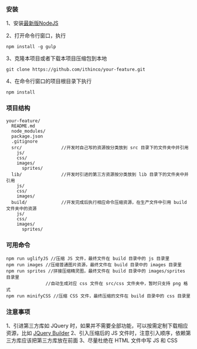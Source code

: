 ### 安装

1、安装[最新版NodeJS](https://nodejs.org/en/)

2、打开命令行窗口，执行
```
npm install -g gulp
```
3、克隆本项目或者下载本项目压缩包到本地

```
git clone https://github.com/ithinco/your-feature.git

```
4、在命令行窗口的项目根目录下执行
```
npm install
```
### 项目结构


```
your-feature/
  README.md 
  node_modules/
  package.json
  .gitignore
  src/               //开发时自己写的资源按分类放到 src 目录下的文件夹中并引用
    js/
    css/
    images/
      sprites/
  lib/               //开发时引进的第三方资源按分类放到 lib 目录下的文件夹中并引用
    js/
    css/
    images/
  build/             //开发完成后执行相应命令压缩资源，在生产文件中引用 build 文件夹中的资源
    js/
    css/
    images/
      sprites/
```

### 可用命令

```
npm run uglifyJS //压缩 JS 文件，最终文件在 build 目录中的 js 目录里
npm run images //压缩普通图片资源，最终文件在 build 目录中的 images 目录里
npm run sprites //拼接压缩精灵图，最终文件在 build 目录中的 images/sprites 目录里
               //自动生成对应 css 文件在 src/css 文件夹中，暂时只支持 png 格式
npm run minifyCSS //压缩 CSS 文件，最终压缩的文件在 build 目录中的 css 目录里
```

### 注意事项
1、引进第三方库如 JQuery 时，如果并不需要全部功能，可以按需定制下载相应资源，比如 [JQuery Builder](http://projects.jga.me/jquery-builder/)
2、引入压缩后的 JS 文件时，注意引入顺序，依赖第三方库应该把第三方库放在前面
3、尽量杜绝在 HTML 文件中写 JS 和 CSS
